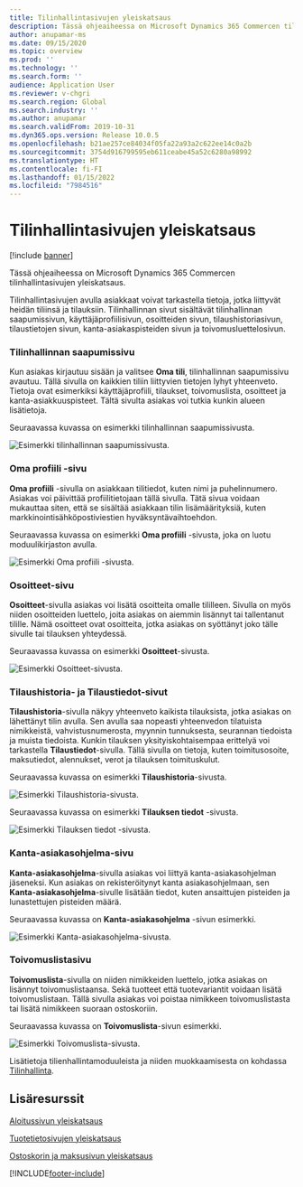 ```yaml
---
title: Tilinhallintasivujen yleiskatsaus
description: Tässä ohjeaiheessa on Microsoft Dynamics 365 Commercen tilinhallintasivujen yleiskatsaus.
author: anupamar-ms
ms.date: 09/15/2020
ms.topic: overview
ms.prod: ''
ms.technology: ''
ms.search.form: ''
audience: Application User
ms.reviewer: v-chgri
ms.search.region: Global
ms.search.industry: ''
ms.author: anupamar
ms.search.validFrom: 2019-10-31
ms.dyn365.ops.version: Release 10.0.5
ms.openlocfilehash: b21ae257ce84034f05fa22a93a2c622ee14c0a2b
ms.sourcegitcommit: 3754d916799595eb611ceabe45a52c6280a98992
ms.translationtype: HT
ms.contentlocale: fi-FI
ms.lasthandoff: 01/15/2022
ms.locfileid: "7984516"
---
```

# <a name="account-management-pages-overview"></a>Tilinhallintasivujen yleiskatsaus

[!include [banner](includes/banner.md)]

Tässä ohjeaiheessa on Microsoft Dynamics 365 Commercen tilinhallintasivujen yleiskatsaus.

Tilinhallintasivujen avulla asiakkaat voivat tarkastella tietoja, jotka liittyvät heidän tiliinsä ja tilauksiin. Tilinhallinnan sivut sisältävät tilinhallinnan saapumissivun, käyttäjäprofiilisivun, osoitteiden sivun, tilaushistoriasivun, tilaustietojen sivun, kanta-asiakaspisteiden sivun ja toivomusluettelosivun.

### <a name="account-management-landing-page"></a>Tilinhallinnan saapumissivu

Kun asiakas kirjautuu sisään ja valitsee **Oma tili**, tilinhallinnan saapumissivu avautuu. Tällä sivulla on kaikkien tiliin liittyvien tietojen lyhyt yhteenveto. Tietoja ovat esimerkiksi käyttäjäprofiili, tilaukset, toivomuslista, osoitteet ja kanta-asiakkuuspisteet. Tältä sivulta asiakas voi tutkia kunkin alueen lisätietoja.

Seuraavassa kuvassa on esimerkki tilinhallinnan saapumissivusta.

![Esimerkki tilinhallinnan saapumissivusta.](./media/Account-Management.PNG)

### <a name="my-profile-page"></a>Oma profiili -sivu

**Oma profiili** -sivulla on asiakkaan tilitiedot, kuten nimi ja puhelinnumero. Asiakas voi päivittää profiilitietojaan tällä sivulla. Tätä sivua voidaan mukauttaa siten, että se sisältää asiakkaan tilin lisämäärityksiä, kuten markkinointisähköpostiviestien hyväksyntävaihtoehdon.

Seuraavassa kuvassa on esimerkki **Oma profiili** -sivusta, joka on luotu moduulikirjaston avulla.

![Esimerkki Oma profiili -sivusta.](./media/Account-Management-MyProfile.PNG)

### <a name="addresses-page"></a>Osoitteet-sivu

**Osoitteet**-sivulla asiakas voi lisätä osoitteita omalle tililleen. Sivulla on myös niiden osoitteiden luettelo, joita asiakas on aiemmin lisännyt tai tallentanut tilille. Nämä osoitteet ovat osoitteita, jotka asiakas on syöttänyt joko tälle sivulle tai tilauksen yhteydessä.

Seuraavassa kuvassa on esimerkki **Osoitteet**-sivusta.

![Esimerkki Osoitteet-sivusta.](./media/Account-Management-Address.png)

### <a name="order-history-and-order-details-pages"></a>Tilaushistoria- ja Tilaustiedot-sivut

**Tilaushistoria**-sivulla näkyy yhteenveto kaikista tilauksista, jotka asiakas on lähettänyt tilin avulla. Sen avulla saa nopeasti yhteenvedon tilatuista nimikkeistä, vahvistusnumerosta, myynnin tunnuksesta, seurannan tiedoista ja muista tiedoista. Kunkin tilauksen yksityiskohtaisempaa erittelyä voi tarkastella **Tilaustiedot**-sivulla. Tällä sivulla on tietoja, kuten toimitusosoite, maksutiedot, alennukset, verot ja tilauksen toimituskulut.

Seuraavassa kuvassa on esimerkki **Tilaushistoria**-sivusta.

![Esimerkki Tilaushistoria-sivusta.](./media/Account-Management-OrderHistory.PNG)

Seuraavassa kuvassa on esimerkki **Tilauksen tiedot** -sivusta.

![Esimerkki Tilauksen tiedot -sivusta.](./media/Account-Management-OrderDetails.PNG)

### <a name="loyalty-program-page"></a>Kanta-asiakasohjelma-sivu

**Kanta-asiakasohjelma**-sivulla asiakas voi liittyä kanta-asiakasohjelman jäseneksi. Kun asiakas on rekisteröitynyt kanta asiakasohjelmaan, sen **Kanta-asiakasohjelma**-sivulle lisätään tiedot, kuten ansaittujen pisteiden ja lunastettujen pisteiden määrä.

Seuraavassa kuvassa on **Kanta-asiakasohjelma** -sivun esimerkki.

![Esimerkki Kanta-asiakasohjelma-sivusta.](./media/Account-Management-Loyalty.PNG)

### <a name="wishlist-page"></a>Toivomuslistasivu

**Toivomuslista**-sivulla on niiden nimikkeiden luettelo, jotka asiakas on lisännyt toivomuslistaansa. Sekä tuotteet että tuotevariantit voidaan lisätä toivomuslistaan. Tällä sivulla asiakas voi poistaa nimikkeen toivomuslistasta tai lisätä nimikkeen suoraan ostoskoriin.

Seuraavassa kuvassa on **Toivomuslista**-sivun esimerkki.

![Esimerkki Toivomuslista-sivusta.](./media/Account-Management-Wishlist.PNG)

Lisätietoja tilienhallintamoduuleista ja niiden muokkaamisesta on kohdassa [Tilinhallinta](account-management.md).

## <a name="additional-resources"></a>Lisäresurssit

[Aloitussivun yleiskatsaus](quick-tour-home-page.md)

[Tuotetietosivujen yleiskatsaus](quick-tour-pdp.md)

[Ostoskorin ja maksusivun yleiskatsaus](quick-tour-cart-checkout.md)



[!INCLUDE[footer-include](../includes/footer-banner.md)]
